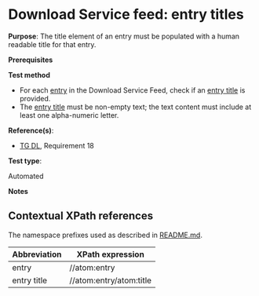 # Download Service feed: entry titles

**Purpose**: The title element of an entry must be populated with a human readable title for that entry.

**Prerequisites**

**Test method**

* For each [entry](#entry) in the Download Service Feed, check if an [entry title](#entrytitle) is provided.
* The [entry title](#entrytitle) must be non-empty text; the text content must include at least one alpha-numeric letter.

**Reference(s)**:

* [TG DL](http://inspire.ec.europa.eu/id/ats/download-atom/3.1/atom-pre-defined/README#ref_TG_DL), Requirement 18

**Test type**:

Automated

**Notes**

## Contextual XPath references

The namespace prefixes used as described in [README.md](http://inspire.ec.europa.eu/id/ats/download-atom/3.1/atom-pre-defined/README#namespaces).

Abbreviation                                               |  XPath expression
---------------------------------------------------------- | -------------------------------------------------------------------------
entry <a name="entry"></a> | //atom:entry
entry title <a name="entrytitle"></a> | //atom:entry/atom:title
